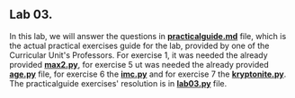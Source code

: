 ## Lab 03.



In this lab, we will answer the questions in **[practicalguide.md](https://github.com/alexandradecarvalho/programming-fundamentals/blob/main/practical-classes/lab03/practicalguide.md)** file, which is the actual practical exercises guide for the lab, provided by one of the Curricular Unit's Professors. For exercise 1, it was needed the already provided **[max2.py](https://github.com/alexandradecarvalho/programming-fundamentals/blob/main/practical-classes/lab03/max2.py)**, for exercise 5 ut was needed the already provided **[age.py](https://github.com/alexandradecarvalho/programming-fundamentals/blob/main/practical-classes/lab03/age.py)** file, for exercise 6 the **[imc.py](https://github.com/alexandradecarvalho/programming-fundamentals/blob/main/practical-classes/lab03/imc.py)** and for exercise 7 the **[kryptonite.py](https://github.com/alexandradecarvalho/programming-fundamentals/blob/main/practical-classes/lab03/kryptonite.py)**. The practicalguide exercises' resolution is in **[lab03.py](https://github.com/alexandradecarvalho/programming-fundamentals/blob/main/practical-classes/lab03/lab03.py)** file.
